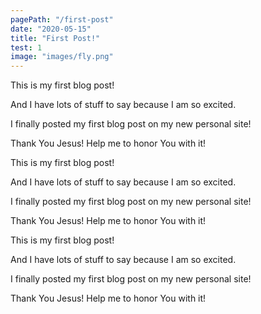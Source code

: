 ```yaml
---
pagePath: "/first-post"
date: "2020-05-15"
title: "First Post!"
test: 1
image: "images/fly.png"
---
```


This is my first blog post!

And I have lots of stuff to say because I am so excited.

I finally posted my first blog post on my new personal site!

Thank You Jesus! Help me to honor You with it!

This is my first blog post!

And I have lots of stuff to say because I am so excited.

I finally posted my first blog post on my new personal site!

Thank You Jesus! Help me to honor You with it!

This is my first blog post!

And I have lots of stuff to say because I am so excited.

I finally posted my first blog post on my new personal site!

Thank You Jesus! Help me to honor You with it!